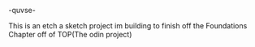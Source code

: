 -quvse-

This is an etch a sketch project im building to finish off the Foundations Chapter off of TOP(The odin project)
